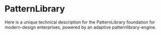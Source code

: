 # PatternLibrary
Here is a unique technical description for the PatternLibrary foundation for modern-design enterprises, powered by an adaptive patternlibrary-engine.
